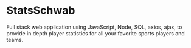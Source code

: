 # StatsSchwab
Full stack web application using JavaScript, Node, SQL, axios, ajax, to provide in depth player statistics for all your favorite sports players and teams.
